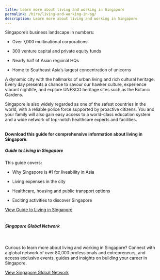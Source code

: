 ```yaml
---
title: Learn more about living and working in Singapore
permalink: /hire/living-and-working-in-sg/
description: Learn more about living and working in Singapore
---
```

Singapore’s business landscape in numbers:&nbsp;

*   Over 7,000 multinational corporations&nbsp;&nbsp;
    
*   300 venture capital and private equity funds&nbsp;&nbsp;
    
*   Nearly half of Asian regional HQs&nbsp;&nbsp;
    
*   Home to Southeast Asia’s largest concentration of unicorns&nbsp;


A dynamic city with the hallmarks of urban living and rich cultural heritage. Every day presents a chance to savour our hawker culture, experience vibrant nightlife, and explore UNESCO heritage sites such as the Botanic Gardens.&nbsp;&nbsp;

Singapore is also widely regarded as one of the safest countries in the world, with a reliable police force supported by proactive citizens. You and your family will also gain easy access to a world-class education system and a wide network of top-notch healthcare experts and facilities.<br>
<br>

<b>Download this guide for comprehensive information about living in Singapore:</b>
<h5>Guide to Living in Singapore</h5>

This guide covers:

*   Why Singapore is #1 for liveability in Asia&nbsp;
    
*   Living expenses in the city&nbsp;
    
*   Healthcare, housing and public transport options&nbsp;
    
*   Exciting activities to discover Singapore

[View Guide to Living in Singapore](https://www.edb.gov.sg/en/setting-up-in-singapore/business-guides/guide-to-living-in-singapore.html)<br>
<br>

<h5>Singapore Global Network</h5><br>

Curious to learn more about living and working in Singapore? Connect with a global network of over 80,000 professionals and entrepreneurs, and access exclusive events, guides and insights on building your career in Singapore.<br>

[View Singapore Global Network](https://singaporeglobalnetwork.gov.sg/)<br>

<br>